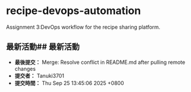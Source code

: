 # recipe-devops-automation 

Assignment 3:DevOps workflow for the recipe sharing platform.

## 最新活動## 最新活動

- **最後提交：** Merge: Resolve conflict in README.md after pulling remote changes
- **提交者：** Tanuki3701
- **提交時間：** Thu Sep 25 13:45:06 2025 +0800

